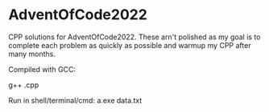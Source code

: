 # AdventOfCode2022
CPP solutions for AdventOfCode2022. These arn't polished as my goal is to complete each problem as quickly as possible and warmup my CPP after many months.


Compiled with GCC:

 g++ <day>.cpp
 
Run in shell/terminal/cmd:
 a.exe data<day>.txt
